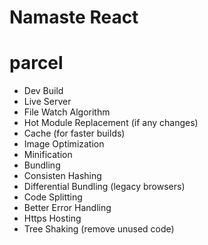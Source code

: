 # Namaste React

# parcel

- Dev Build
- Live Server
- File Watch Algorithm
- Hot Module Replacement (if any changes)
- Cache (for faster builds)
- Image Optimization
- Minification
- Bundling
- Consisten Hashing
- Differential Bundling (legacy browsers)
- Code Splitting
- Better Error Handling
- Https Hosting
- Tree Shaking (remove unused code)